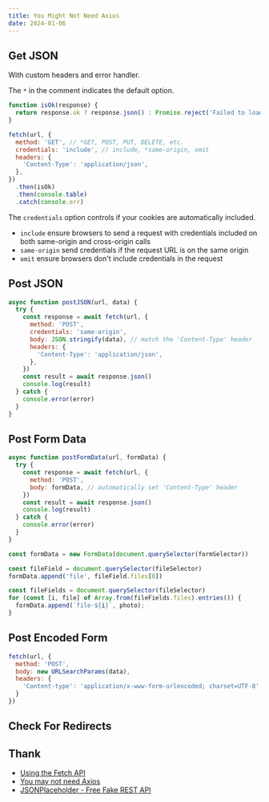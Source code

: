 ```yaml
---
title: You Might Not Need Axios
date: 2024-01-06
---
```


## Get JSON

With custom headers and error handler.

The `*` in the comment indicates the default option.

```js
function isOk(response) {
  return response.ok ? response.json() : Promise.reject('Failed to load data from server')
}

fetch(url, {
  method: 'GET', // *GET, POST, PUT, DELETE, etc.
  credentials: 'include', // include, *same-origin, omit
  headers: {
    'Content-Type': 'application/json',
  },
})
  .then(isOk)
  .then(console.table)
  .catch(console.err)
```

The `credentials` option controls if your cookies are automatically included.

- `include` ensure browsers to send a request with credentials included on both same-origin and cross-origin calls
- `same-origin` send credentials if the request URL is on the same origin
- `omit` ensure browsers don't include credentials in the request

## Post JSON

```js
async function postJSON(url, data) {
  try {
    const response = await fetch(url, {
      method: 'POST',
      credentials: 'same-origin',
      body: JSON.stringify(data), // match the 'Content-Type' header
      headers: {
        'Content-Type': 'application/json',
      },
    })
    const result = await response.json()
    console.log(result)
  } catch {
    console.error(error)
  }
}
```

## Post Form Data

```js
async function postFormData(url, formData) {
  try {
    const response = await fetch(url, {
      method: 'POST',
      body: formData, // automatically set 'Content-Type' header
    })
    const result = await response.json()
    console.log(result)
  } catch {
    console.error(error)
  }
}
```

```js title='html form'
const formData = new FormData(document.querySelector(formSelector))
```

```js title='single file'
const fileField = document.querySelector(fileSelector)
formData.append('file', fileField.files[0])
```

```js title='multiple files'
const fileFields = document.querySelector(fileSelector)
for (const [i, file] of Array.from(fileFields.files).entries()) {
  formData.append(`file-${i}`, photo);
}
```


## Post Encoded Form

```js
fetch(url, {
  method: 'POST',
  body: new URLSearchParams(data),
  headers: {
    'Content-type': 'application/x-www-form-urlencoded; charset=UTF-8'
  }
})
```


## Check For Redirects




## Thank

- [Using the Fetch API](https://developer.mozilla.org/en-US/docs/Web/API/Fetch_API/Using_Fetch)
- [You may not need Axios](https://danlevy.net/you-may-not-need-axios/)
- [JSONPlaceholder - Free Fake REST API](https://jsonplaceholder.typicode.com/)




